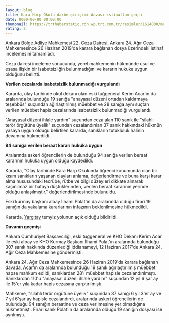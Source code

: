 ```yaml
--- 
layout: blog
title: Kara Harp Okulu darbe girişimi davası istinaftan geçti
date: 0000-00-00 00:00:00
thumbnail: https://trthaberstatic.cdn.wp.trt.com.tr/resimler/1614000/mahkeme-1614543.jpg
rating: 2
---
```

<p>
	<a href="https://www.trthaber.com/etiket/ankara/" target="_blank">Ankara</a> Bölge Adliye Mahkemesi 22. Ceza Dairesi, Ankara 24. Ağır Ceza Mahkemesince 26 Haziran 2019'da karara bağlanan dosya üzerindeki istinaf incelemesini tamamladı.</p>
<p>
	Ceza dairesi inceleme sonucunda, yerel mahkemenin hükmünde usul ve esasa ilişkin bir isabetsizliğin bulunmadığını ve kararın hukuka uygun olduğunu belirtti.</p>
<p>
	<strong>Verilen cezalarda isabetsizlik bulunmadığı vurgulandı</strong></p>
<p>
	Kararda, olay tarihinde okul dekanı olan eski tuğgeneral Kerim Acar'ın da aralarında bulunduğu 19 sanığa "anayasal düzeni ortadan kaldırmaya teşebbüs" suçundan ağırlaştırılmış müebbet ve 28 sanığa aynı suçtan verilen müebbet hapis cezalarında isabetsizlik bulunmadığı vurgulandı.</p>
<p>
	"Anayasal düzeni ihlale yardım" suçundan ceza alan 110 sanık ile "silahlı terör örgütüne üyelik" suçundan cezalandırılan 37 sanık hakkındaki hükmün yasaya uygun olduğu belirtilen kararda, sanıkların tutukluluk halinin devamına hükmedildi.</p>
<p>
	<strong>94 sanığa verilen beraat kararı hukuka uygun</strong></p>
<p>
	Aralarında askeri öğrencilerin de bulunduğu 94 sanığa verilen beraat kararının hukuka uygun olduğu kaydedildi.</p>
<p>
	Kararda, "Olay tarihinde Kara Harp Okulunda öğrenci konumunda olan bir kısım sanıkların yaşanan olayları anlama, değerlendirme ve buna karşı karar alma hususundaki tecrübe, rütbe ve bilgi düzeyleri dikkate alınarak kaçınılmaz bir hataya düştüklerinden, verilen beraat kararının yerinde olduğu anlaşılmıştır." değerlendirilmesinde bulunuldu.</p>
<p>
	Eski kurmay başkanı albay İlhami Polat'ın da aralarında olduğu firari 19 sanığın da yakalama kararlarının infazının beklenilmesine hükmedildi.</p>
<p>
	Kararda, <a href="https://www.trthaber.com/etiket/yargitay/" target="_blank">Yargıtay</a> temyiz yolunun açık olduğu bildirildi.</p>
<p>
	<strong>Davanın geçmişi</strong></p>
<p>
	Ankara Cumhuriyet Başsavcılığı, eski tuğgeneral ve KHO Dekanı Kerim Acar ile eski albay ve KHO Kurmay Başkanı İlhami Polat'ın aralarında bulunduğu 307 sanık hakkında düzenlediği iddianameyi, 12 Haziran 2017'de Ankara 24. Ağır Ceza Mahkemesine göndermişti.</p>
<p>
	Ankara 24. Ağır Ceza Mahkemesince 26 Haziran 2019'da karara bağlanan davada, Acar'ın da aralarında bulunduğu 19 sanık ağırlaştırılmış müebbet hapse mahkum edildi, sanıklardan 28'i müebbet hapisle cezalandırılmıştı. Sanıklardan 110'u "anayasal düzeni ihlale yardım" suçundan 12 yıl 6'şar ay ile 15'er yıla kadar hapis cezasına çarptırılmıştı.</p>
<p>
	Mahkeme, "silahlı terör örgütüne üyelik" suçundan 37 sanığı 6 yıl 3'er ay ve 7 yıl 6'şar ay hapisle cezalandırdı, aralarında askeri öğrencilerin de bulunduğu 94 sanığın beraatine ve ceza verilmesine yer olmadığına hükmetmişti. Firari sanık Polat'ın da aralarında olduğu 19 sanığın dosyası ise ayrılmıştı.</p>